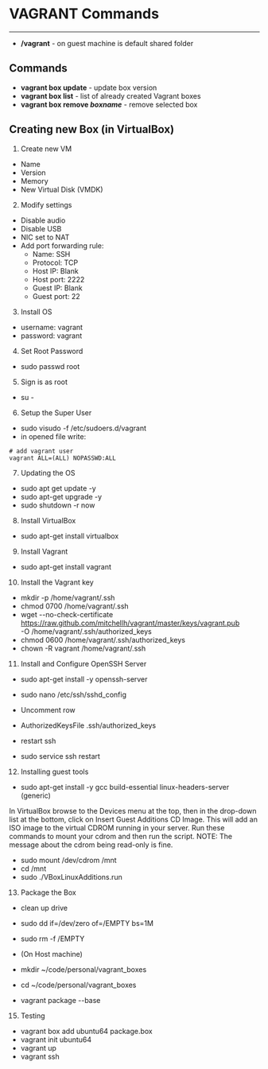 # VAGRANT Commands

-------------------------------

- **/vagrant** - on guest machine is default shared folder

## Commands

- **vagrant box update** - update box version
- **vagrant box list** - list of already created Vagrant boxes
- **vagrant box remove _boxname_** - remove selected box

## Creating new Box (in VirtualBox)

1. Create new VM
- Name
- Version
- Memory
- New Virtual Disk (VMDK)

2. Modify settings
- Disable audio
- Disable USB
- NIC set to NAT
- Add port forwarding rule: 
    * Name: SSH 
    * Protocol: TCP
    * Host IP: Blank
    * Host port: 2222
    * Guest IP: Blank
    * Guest port: 22

3. Install OS
- username: vagrant
- password: vagrant

4. Set Root Password
- sudo passwd root

5. Sign is as root
- su -

6. Setup the Super User
- sudo visudo -f /etc/sudoers.d/vagrant
- in opened file write:
```
# add vagrant user
vagrant ALL=(ALL) NOPASSWD:ALL
```

7. Updating the OS
- sudo apt get update -y
- sudo apt-get upgrade -y
- sudo shutdown -r now

8. Install VirtualBox
- sudo apt-get install virtualbox

9. Install Vagrant
- sudo apt-get install vagrant

10. Install the Vagrant key
- mkdir -p /home/vagrant/.ssh
- chmod 0700 /home/vagrant/.ssh
- wget --no-check-certificate \
    https://raw.github.com/mitchellh/vagrant/master/keys/vagrant.pub \
    -O /home/vagrant/.ssh/authorized_keys
- chmod 0600 /home/vagrant/.ssh/authorized_keys
- chown -R vagrant /home/vagrant/.ssh

11. Install and Configure OpenSSH Server
- sudo apt-get install -y openssh-server
- sudo nano /etc/ssh/sshd_config

- Uncomment row
- AuthorizedKeysFile .ssh/authorized_keys

- restart ssh
- sudo service ssh restart

12. Installing guest tools
- sudo apt-get install -y gcc build-essential linux-headers-server (generic)

In VirtualBox browse to the Devices menu at the top, then in the drop-down list at the bottom, click on Insert Guest Additions CD Image.
This will add an ISO image to the virtual CDROM running in your server. Run these commands to mount your cdrom and then run the script. NOTE: The message about the cdrom being read-only is fine.

- sudo mount /dev/cdrom /mnt 
- cd /mnt
- sudo ./VBoxLinuxAdditions.run

13. Package the Box
- clean up drive
- sudo dd if=/dev/zero of=/EMPTY bs=1M
- sudo rm -f /EMPTY

- (On Host machine)
- mkdir ~/code/personal/vagrant_boxes
- cd ~/code/personal/vagrant_boxes
- vagrant package --base <VM Name>

15. Testing
- vagrant box add ubuntu64 package.box
- vagrant init ubuntu64
- vagrant up
- vagrant ssh